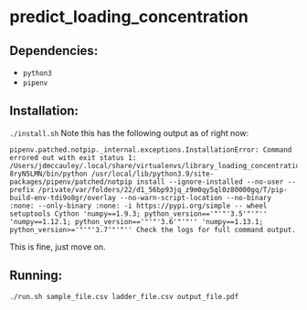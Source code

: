 # predict_loading_concentration

## Dependencies:
* `python3`
* `pipenv`

## Installation:
`./install.sh`
Note this has the following output as of right now:
```
pipenv.patched.notpip._internal.exceptions.InstallationError: Command errored out with exit status 1: /Users/jdmccauley/.local/share/virtualenvs/library_loading_concentration_prediction-8ryN5LMN/bin/python /usr/local/lib/python3.9/site-packages/pipenv/patched/notpip install --ignore-installed --no-user --prefix /private/var/folders/22/d1_56bp93jq_z9m0qy5ql0z80000gq/T/pip-build-env-tdi9o8gr/overlay --no-warn-script-location --no-binary :none: --only-binary :none: -i https://pypi.org/simple -- wheel setuptools Cython 'numpy==1.9.3; python_version=='"'"'3.5'"'"'' 'numpy==1.12.1; python_version=='"'"'3.6'"'"'' 'numpy==1.13.1; python_version>='"'"'3.7'"'"'' Check the logs for full command output.
```
This is fine, just move on.

## Running:
`./run.sh sample_file.csv ladder_file.csv output_file.pdf`
